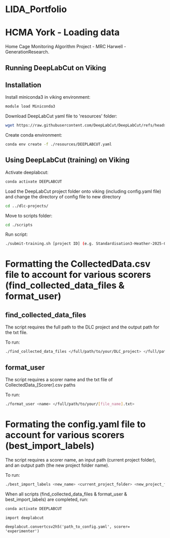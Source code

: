 # LIDA_Portfolio
# HCMA York - Loading data

Home Cage Monitoring Algorithm Project - MRC Harwell - GenerationResearch.

## Running DeepLabCut on Viking

## Installation

Install miniconda3 in viking environment:

```bash
module load Miniconda3
```

Download DeepLabCut yaml file to 'resources' folder: 
```bash 
wget https://raw.githubusercontent.com/DeepLabCut/DeepLabCut/refs/heads/main/conda-environments/DEEPLABCUT.yaml -O ./resources/DEEPLABCUT.yaml
``` 

Create conda environment: 
```bash 
conda env create -f ./resources/DEEPLABCUT.yaml
```

## Using DeepLabCut (training) on Viking

Activate deeplabcut:

```bash
conda activate DEEPLABCUT
```

Load the DeepLabCut project folder onto viking (including config.yaml file) and change the directory of config file to new directory

 ```bash
 cd ../dlc-projects/
```

Move to scripts folder:

```bash
cd ./scripts
```

Run script:

```bash
./submit-training.sh [project ID] (e.g. Standardisation3-Heather-2025-02-28) [number of epochs]
```

# Formatting the CollectedData.csv file to account for various scorers (find_collected_data_files & format_user)

## find_collected_data_files
The script requires the full path to the DLC project and the output path for the txt file. 

To run: 

```bash 
./find_collected_data_files </full/path/to/your/DLC_project> </full/path/to/your/[file_name].txt> 
``` 

## format_user 
The script requires a scorer name and the txt file of CollectedData_[Scorer].csv paths 

To run:

```bash
./format_user <name> </full/path/to/your/[file_name].txt> 
```

# Formating the config.yaml file to account for various scorers (best_import_labels)

The script requires a scorer name, an input path (current project folder), and an output path (the new project folder name).

To run: 

```bash 
./best_import_labels <new_name> <current_project_folder> <new_project_folder_name>
``` 

When all scripts (find_collected_data_files & format_user & best_import_labels) are completed, run: 

```bash 
conda activate DEEPLABCUT
``` 
```
import deeplabcut 
```
```
deeplabcut.convertcsv2h5('path_to_config.yaml', scorer= 'experimenter')
``` 
